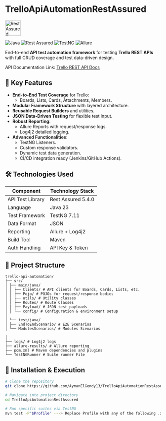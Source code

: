 # TrelloApiAutomationRestAssured
 
<a href="https://rest-assured.io"><img src="https://rest-assured.io/img/logo-transparent.png" width="50" alt="Rest Assured"/></a>

![Java](https://img.shields.io/badge/Java-23-red) ![Rest Assured](https://img.shields.io/badge/RestAssured-5.5.1-green) ![TestNG](https://img.shields.io/badge/TestNG-7.10.2-orange) ![Allure](https://img.shields.io/badge/Reporting-AllureReports-blue)


End-to-end **API test automation framework** for testing **Trello REST APIs** with full CRUD coverage and test data-driven design.

API Documentation
Link: [Trello REST API Docs](https://developer.atlassian.com/cloud/trello/rest/api-group-actions/)

## 🚀 Key Features

- **End-to-End Test Coverage** for Trello:
  - Boards, Lists, Cards, Attachments, Members.
- **Modular Framework Structure** with layered architecture.
- **Reusable Request Builders** and utilities.
- **JSON Data-Driven Testing** for flexible test input.
- **Robust Reporting**:
  - Allure Reports with request/response logs.
  - Log4j2 detailed logging.
- **Advanced Functionalities**:
  - TestNG Listeners.
  - Custom response validators.
  - Dynamic test data generation.
  - CI/CD integration ready (Jenkins/GitHub Actions).

## 🛠️ Technologies Used

| Component          | Technology Stack     |
|--------------------|----------------------|
| API Test Library   | Rest Assured 5.4.0   |
| Language           | Java 23              |
| Test Framework     | TestNG 7.11          |
| Data Format        | JSON                 |
| Reporting          | Allure + Log4j2      |
| Build Tool         | Maven                |
| Auth Handling      | API Key & Token      |

## 📂 Project Structure
```
trello-api-automation/
├── src/
│ ├── main/java/
│ │ ├── Clients/ # API clients for Boards, Cards, Lists, etc.
│ │ ├── Pojo/ # POJOs for request/response bodies
│ │ ├── utils/ # Utility classes
│ │ ├── Routes/ # Route Classes
│ | ├── Payload/ # JSON test payloads
│ │ └── config/ # Configuration & environment setup
│
│ └── test/java/
│ ├── EndToEndScenario/ # E2E Scenarios
│ └── ModulesScenarios/ # Modules Scenarios

│
├── logs/ # Log4j2 logs
├── allure-results/ # Allure reporting
├── pom.xml # Maven dependencies and plugins
└── TestNGRunner # Suite runner File
```

## 🔧 Installation & Execution
```bash
# Clone the repository
git clone https://github.com/AymanElGendy13/TrelloApiAutomationRestAssured.git

# Navigate into project directory
cd TrelloApiAutomationRestAssured

# Run specific suites via TestNG
mvn test -P"$Profile" ---> Replace Profile with any of the following .xml files: EndToEndAndModules or EndToEnd or Modules
```



